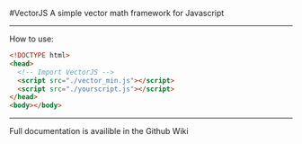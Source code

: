 #VectorJS
A simple vector math framework for Javascript
***
How to use:
```html
<!DOCTYPE html>
<head>
  <!-- Import VectorJS -->
  <script src="./vector_min.js"></script>
  <script src="./yourscript.js"></script>
</head>
<body></body>
```
***
Full documentation is availible in the Github Wiki

